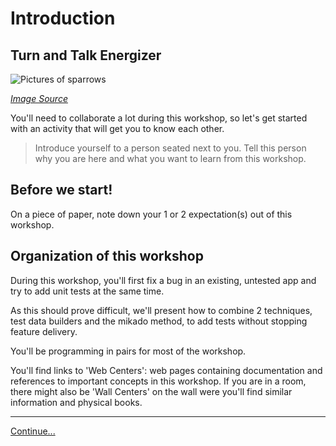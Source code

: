 # Introduction

## Turn and Talk Energizer

![Pictures of sparrows](images/sparrows.jpg)

*[Image Source](https://pixabay.com/photos/sparrows-sparrows-family-birds-2759978/)*

You'll need to collaborate a lot during this workshop, so let's get started
with an activity that will get you to know each other.

> Introduce yourself to a person seated next to you. Tell this person why you
> are here and what you want to learn from this workshop.

## Before we start! 

On a piece of paper, note down your 1 or 2 expectation(s) out of this workshop.

## Organization of this workshop

During this workshop, you'll first fix a bug in an existing, untested app and
try to add unit tests at the same time.

As this should prove difficult, we'll present how to combine 2 techniques, test
data builders and the mikado method, to add tests without stopping feature
delivery.

You'll be programming in pairs for most of the workshop.

You'll find links to 'Web Centers': web pages containing documentation and
references to important concepts in this workshop. If you are in a room, there
might also be 'Wall Centers' on the wall were you'll find similar information
and physical books.

----
[Continue...](./2_-_Easy_Fix_Difficult_Test.md)